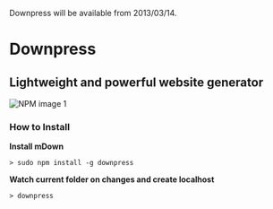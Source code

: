 Downpress will be available from 2013/03/14.



# Downpress
## Lightweight and powerful website generator



![NPM image 1](https://nodei.co/npm/downpress.png)



### How to Install



**Install mDown**

    > sudo npm install -g downpress

**Watch current folder on changes and create localhost**

    > downpress


